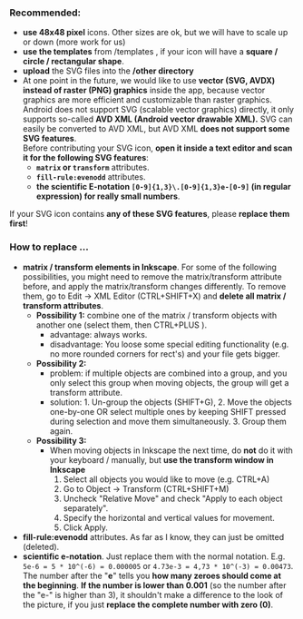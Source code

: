 ### Recommended: 
- **use 48x48 pixel** icons. Other sizes are ok, but we will have to scale up or down (more work for us)
- **use the templates** from /templates , if your icon will have a **square / circle / rectangular shape**. 
- **upload** the SVG files into the **/other directory**
- At one point in the future, we would like to use **vector (SVG, AVDX) instead of raster (PNG) graphics** inside the app, 
because vector graphics are more efficient and customizable than raster graphics.  
Android does not support SVG (scalable vector graphics) directly, it only supports so-called **AVD XML (Android vector drawable XML).** 
SVG can easily be converted to AVD XML, but AVD XML **does not support some SVG features**.  
Before contributing your SVG icon, **open it inside a text editor and scan it for the following SVG features**: 
    - **``matrix`` or ``transform``** attributes. 
    - **``fill-rule:evenodd``** attributes. 
    - **the scientific E-notation ```[0-9]{1,3}\.[0-9]{1,3}e-[0-9]``` (in regular expression) for really small numbers**. 

If your SVG icon contains **any of these SVG features**, please **replace them first**! 

### How to replace ...
- **matrix / transform elements in Inkscape**. For some of the following possibilities, you might need to remove the matrix/transform attribute before, and apply the matrix/transform changes differently. To remove them, go to Edit -> XML Editor (CTRL+SHIFT+X) and **delete all matrix / transform attributes**. 
    - **Possibility 1:** combine one of the matrix / transform objects with another one (select them, then CTRL+PLUS ). 
        - advantage: always works. 
        - disadvantage:  You loose some special editing functionality (e.g. no more rounded corners for rect's) and your file gets bigger. 
    - **Possibility 2:** 
        - problem: if multiple objects are combined into a group, and you only select this group when moving objects, the group will get a transform attribute. 
        - solution: 1. Un-group the objects (SHIFT+G), 2. Move the objects one-by-one OR select multiple ones by keeping SHIFT pressed during selection and move them simultaneously. 3. Group them again. 
    - **Possibility 3:**
        - When moving objects in Inkscape the next time, do **not** do it with your keyboard / manually, but **use the transform window in Inkscape**
            1. Select all objects you would like to move (e.g. CTRL+A)
            2. Go to Object -> Transform (CTRL+SHIFT+M)
            3. Uncheck "Relative Move" and check "Apply to each object separately". 
            4. Specify the horizontal and vertical values for movement. 
            5. Click Apply. 
- **fill-rule:evenodd** attributes. As far as I know, they can just be omitted (deleted). 
- **scientific e-notation**. Just replace them with the normal notation. E.g. ``5e-6 = 5 * 10^(-6) = 0.000005`` or ``4.73e-3 = 4,73 * 10^(-3) = 0.00473``. The number after the "**e**" tells you **how many zeroes should come at the beginning**. **If the number is lower than 0.001** (so the number after the "e-" is higher than 3), it shouldn't make a difference to the look of the picture, if you just **replace the complete number with zero (0)**. 